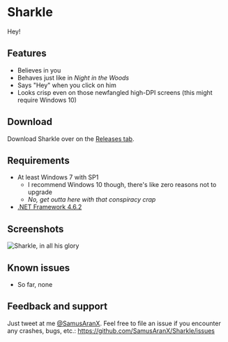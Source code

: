 # Sharkle
Hey!

## Features
* Believes in you
* Behaves just like in *Night in the Woods*
* Says "Hey" when you click on him
* Looks crisp even on those newfangled high-DPI screens (this might require Windows 10)

## Download
Download Sharkle over on the [Releases tab](https://github.com/SamusAranX/Sharkle/releases).

## Requirements
* At least Windows 7 with SP1
  * I recommend Windows 10 though, there's like zero reasons not to upgrade
  * *No, get outta here with that conspiracy crap*
* [.NET Framework 4.6.2](https://www.microsoft.com/en-us/download/details.aspx?id=53344)

## Screenshots
![Sharkle, in all his glory](https://cloud.githubusercontent.com/assets/676069/23636195/5008ab5a-02d4-11e7-8154-288ab590452c.png)

## Known issues
* So far, none

## Feedback and support
Just tweet at me [@SamusAranX](https://twitter.com/SamusAranX).
Feel free to file an issue if you encounter any crashes, bugs, etc.: https://github.com/SamusAranX/Sharkle/issues